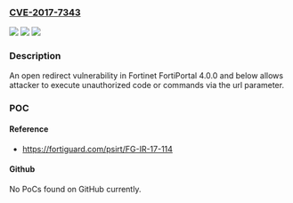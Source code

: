### [CVE-2017-7343](https://cve.mitre.org/cgi-bin/cvename.cgi?name=CVE-2017-7343)
![](https://img.shields.io/static/v1?label=Product&message=Fortinet%20FortiPortal&color=blue)
![](https://img.shields.io/static/v1?label=Version&message=n%2Fa&color=blue)
![](https://img.shields.io/static/v1?label=Vulnerability&message=Execution%20of%20unauthorized%20code%20or%20commands&color=brighgreen)

### Description

An open redirect vulnerability in Fortinet FortiPortal 4.0.0 and below allows attacker to execute unauthorized code or commands via the url parameter.

### POC

#### Reference
- https://fortiguard.com/psirt/FG-IR-17-114

#### Github
No PoCs found on GitHub currently.

